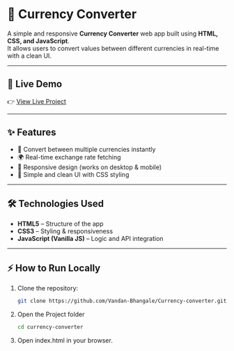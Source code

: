 # 💱 Currency Converter

A simple and responsive **Currency Converter** web app built using **HTML, CSS, and JavaScript**.  
It allows users to convert values between different currencies in real-time with a clean UI.  

---

## 🚀 Live Demo
👉 [View Live Project](https://vandan-bhangale.github.io/Currency-converter/)

---

## ✨ Features
- 🔄 Convert between multiple currencies instantly  
- 🌍 Real-time exchange rate fetching  
- 📱 Responsive design (works on desktop & mobile)  
- 🎨 Simple and clean UI with CSS styling  

---

## 🛠️ Technologies Used
- **HTML5** – Structure of the app  
- **CSS3** – Styling & responsiveness  
- **JavaScript (Vanilla JS)** – Logic and API integration  

---

## ⚡ How to Run Locally
1. Clone the repository:
   ```bash
   git clone https://github.com/Vandan-Bhangale/Currency-converter.git

2. Open the Project folder
    ```bash
    cd currency-converter

3. Open index.html in your browser.